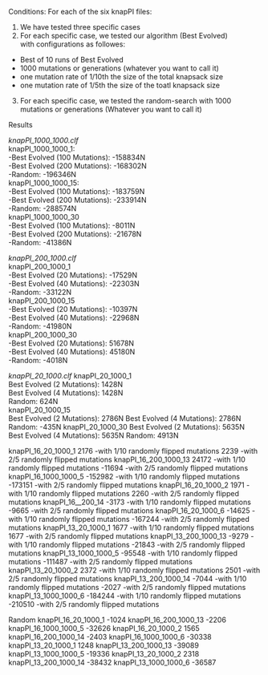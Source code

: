 Conditions: For each of the six knapPI files:   
1. We have tested three specific cases    
2. For each specific case, we tested our algorithm (Best Evolved)    
with configurations as followes:
 - Best of 10 runs of Best Evolved
 - 1000 mutations or generations (whatever you want to call it)
 - one mutation rate of 1/10th the size of the total knapsack size
 - one mutation rate of 1/5th the size of the toatl knapsack size
3. For each specific case, we tested the random-search with 1000
mutations or generations (Whatever you want to call it)

Results

*knapPI_1000_1000.clf*   
knapPI_1000_1000_1:  <br />
 -Best Evolved (100 Mutations): -158834N   
 -Best Evolved (200 Mutations): -168302N    
 -Random: -196346N   
knapPI_1000_1000_15:   
 -Best Evolved (100 Mutations): -183759N    
 -Best Evolved (200 Mutations): -233914N     
 -Random: -288574N     
knapPI_1000_1000_30    
 -Best Evolved (100 Mutations): -8011N   
 -Best Evolved (200 Mutations): -21678N   
 -Random: -41386N    

*knapPI_200_1000.clf*   
knapPI_200_1000_1   
 -Best Evolved (20 Mutations): -17529N  
 -Best Evolved (40 Mutations): -22303N  
 -Random: -33122N  
knapPI_200_1000_15  
 -Best Evolved (20 Mutations): -10397N  
 -Best Evolved (40 Mutations): -22968N  
 -Random: -41980N  
knapPI_200_1000_30   
 -Best Evolved (20 Mutations): 51678N   
 -Best Evolved (40 Mutations): 45180N   
 -Random: -4018N  

*knapPI_20_1000.clf*
knapPI_20_1000_1   
Best Evolved (2 Mutations): 1428N   
Best Evolved (4 Mutations): 1428N   
Random: 624N   
knapPI_20_1000_15  
Best Evolved (2 Mutations): 2786N
Best Evolved (4 Mutations): 2786N
Random: -435N
knapPI_20_1000_30
Best Evolved (2 Mutations): 5635N
Best Evolved (4 Mutations): 5635N
Random: 4913N


knapPI_16_20_1000_1
2176 		-with 1/10 randomly flipped mutations
2239 		-with 2/5 randomly flipped mutations
knapPI_16_200_1000_13
24172 		-with 1/10 randomly flipped mutations
-11694 	-with 2/5 randomly flipped mutations
knapPI_16_1000_1000_5
-152982 	-with 1/10 randomly flipped mutations
-173151 	-with 2/5 randomly flipped mutations
knapPI_16_20_1000_2
1971 		-with 1/10 randomly flipped mutations
2260 		-with 2/5 randomly flipped mutations
knapPI_16__200_14
-3173 		-with 1/10 randomly flipped mutations
-9665 		-with 2/5 randomly flipped mutations
knapPI_16_20_1000_6
-14625 	-with 1/10 randomly flipped mutations
-167244  	-with 2/5 randomly flipped mutations
knapPI_13_20_1000_1
1677		-with 1/10 randomly flipped mutations
1677		-with 2/5 randomly flipped mutations
knapPI_13_200_1000_13
-9279		-with 1/10 randomly flipped mutations
-21843		-with 2/5 randomly flipped mutations
knapPI_13_1000_1000_5
-95548		-with 1/10 randomly flipped mutations
-111487	-with 2/5 randomly flipped mutations
knapPI_13_20_1000_2
2372		-with 1/10 randomly flipped mutations
2501		-with 2/5 randomly flipped mutations
knapPI_13_200_1000_14
-7044		-with 1/10 randomly flipped mutations
-2027		-with 2/5 randomly flipped mutations
knapPI_13_1000_1000_6
-184244	-with 1/10 randomly flipped mutations
-210510	-with 2/5 randomly flipped mutations


Random
knapPI_16_20_1000_1
-1024
knapPI_16_200_1000_13
-2206
knapPI_16_1000_1000_5
-32626
knapPI_16_20_1000_2
1565
knapPI_16_200_1000_14
-2403
knapPI_16_1000_1000_6
-30338
knapPI_13_20_1000_1
1248
knapPI_13_200_1000_13
-39089
knapPI_13_1000_1000_5
-19336
knapPI_13_20_1000_2
2318
knapPI_13_200_1000_14
-38432
knapPI_13_1000_1000_6
-36587
